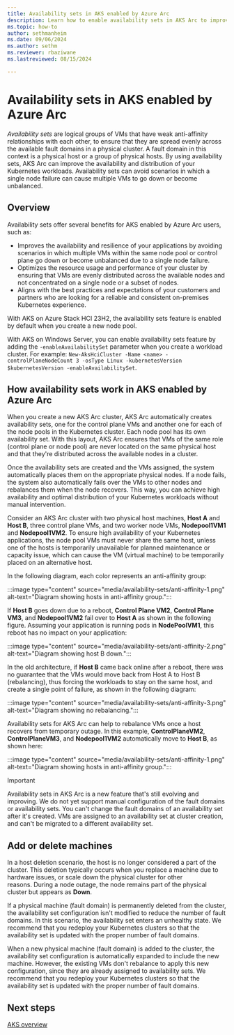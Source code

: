 ```yaml
---
title: Availability sets in AKS enabled by Azure Arc
description: Learn how to enable availability sets in AKS Arc to improve the availability and distribution of your Kubernetes workloads.
ms.topic: how-to
author: sethmanheim
ms.date: 09/06/2024
ms.author: sethm 
ms.reviewer: rbaziwane
ms.lastreviewed: 08/15/2024

---
```


# Availability sets in AKS enabled by Azure Arc

*Availability sets* are logical groups of VMs that have weak anti-affinity relationships with each other, to ensure that they are spread evenly across the available fault domains in a physical cluster. A fault domain in this context is a physical host or a group of physical hosts. By using availability sets, AKS Arc can improve the availability and distribution of your Kubernetes workloads. Availability sets can avoid scenarios in which a single node failure can cause multiple VMs to go down or become unbalanced.

## Overview

Availability sets offer several benefits for AKS enabled by Azure Arc users, such as:

- Improves the availability and resilience of your applications by avoiding scenarios in which multiple VMs within the same node pool or control plane go down or become unbalanced due to a single node failure.
- Optimizes the resource usage and performance of your cluster by ensuring that VMs are evenly distributed across the available nodes and not concentrated on a single node or a subset of nodes.
- Aligns with the best practices and expectations of your customers and partners who are looking for a reliable and consistent on-premises Kubernetes experience.

With AKS on Azure Stack HCI 23H2, the availability sets feature is enabled by default when you create a new node pool.

With AKS on Windows Server, you can enable availability sets feature by adding the `-enableAvailabilitySet` parameter when you create a workload cluster. For example: `New-AksHciCluster -Name <name> -controlPlaneNodeCount 3 -osType Linux -kubernetesVersion $kubernetesVersion -enableAvailabilitySet`.

## How availability sets work in AKS enabled by Azure Arc

When you create a new AKS Arc cluster, AKS Arc automatically creates availability sets, one for the control plane VMs and another one for each of the node pools in the Kubernetes cluster. Each node pool has its own availability set. With this layout, AKS Arc ensures that VMs of the same role (control plane or node pool) are never located on the same physical host and that they're distributed across the available nodes in a cluster.

Once the availability sets are created and the VMs assigned, the system automatically places them on the appropriate physical nodes. If a node fails, the system also automatically fails over the VMs to other nodes and rebalances them when the node recovers. This way, you can achieve high availability and optimal distribution of your Kubernetes workloads without manual intervention.

Consider an AKS Arc cluster with two physical host machines, **Host A** and **Host B**, three control plane VMs, and two worker node VMs, **Nodepool1VM1** and **Nodepool1VM2**. To ensure high availability of your Kubernetes applications, the node pool VMs must never share the same host, unless one of the hosts is temporarily unavailable for planned maintenance or capacity issue, which can cause the VM (virtual machine) to be temporarily placed on an alternative host.

In the following diagram, each color represents an anti-affinity group:  

:::image type="content" source="media/availability-sets/anti-affinity-1.png" alt-text="Diagram showing hosts in anti-affinity group.":::

If **Host B** goes down due to a reboot, **Control Plane VM2**, **Control Plane VM3**, and **Nodepool1VM2** fail over to **Host A** as shown in the following figure. Assuming your application is running pods in **NodePoolVM1**, this reboot has no impact on your application:

:::image type="content" source="media/availability-sets/anti-affinity-2.png" alt-text="Diagram showing host B down.":::

In the old architecture, if **Host B** came back online after a reboot, there was no guarantee that the VMs would move back from Host A to Host B (rebalancing), thus forcing the workloads to stay on the same host, and create a single point of failure, as shown in the following diagram:

:::image type="content" source="media/availability-sets/anti-affinity-3.png" alt-text="Diagram showing no rebalancing.":::

Availability sets for AKS Arc can help to rebalance VMs once a host recovers from temporary outage. In this example, **ControlPlaneVM2**, **ControlPlaneVM3**, and **Nodepool1VM2** automatically move to **Host B**, as shown here:

:::image type="content" source="media/availability-sets/anti-affinity-1.png" alt-text="Diagram showing hosts in anti-affinity group.":::

> [!IMPORTANT]
> Availability sets in AKS Arc is a new feature that's still evolving and improving. We do not yet support manual configuration of the fault domains or availability sets. You can't change the fault domains of an availability set after it's created. VMs are assigned to an availability set at cluster creation, and can't be migrated to a different availability set.

## Add or delete machines

In a host deletion scenario, the host is no longer considered a part of the cluster. This deletion typically occurs when you replace a machine due to hardware issues, or scale down the physical cluster for other reasons. During a node outage, the node remains part of the physical cluster but appears as **Down**.

If a physical machine (fault domain) is permanently deleted from the cluster, the availability set configuration isn't modified to reduce the number of fault domains. In this scenario, the availability set enters an unhealthy state. We recommend that you redeploy your Kubernetes clusters so that the availability set is updated with the proper number of fault domains.

When a new physical machine (fault domain) is added to the cluster, the availability set configuration is automatically expanded to include the new machine. However, the existing VMs don't rebalance to apply this new configuration, since they are already assigned to availability sets. We recommend that you redeploy your Kubernetes clusters so that the availability set is updated with the proper number of fault domains.

## Next steps

[AKS overview](aks-overview.md)
